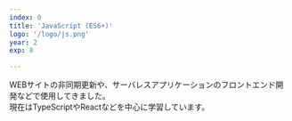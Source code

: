 ```yaml
---
index: 0
title: 'JavaScript (ES6+)'
logo: '/logo/js.png'
year: 2
exp: 8

---
```


WEBサイトの非同期更新や、サーバレスアプリケーションのフロントエンド開発などで使用してきました。  
現在はTypeScriptやReactなどを中心に学習しています。